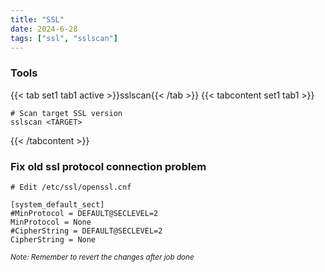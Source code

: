 ```yaml
---
title: "SSL"
date: 2024-6-28
tags: ["ssl", "sslscan"]
---
```


### Tools

{{< tab set1 tab1 active >}}sslscan{{< /tab >}}
{{< tabcontent set1 tab1 >}}

```console
# Scan target SSL version
sslscan <TARGET>
```

{{< /tabcontent >}}

### Fix old ssl protocol connection problem

```console
# Edit /etc/ssl/openssl.cnf

[system_default_sect]
#MinProtocol = DEFAULT@SECLEVEL=2
MinProtocol = None
#CipherString = DEFAULT@SECLEVEL=2
CipherString = None
```

<small>*Note: Remember to revert the changes after job done*</small>
